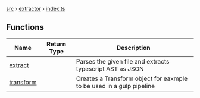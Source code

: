 [src](src.md) &rsaquo; [extractor](src-extractor.md) &rsaquo; [index.ts](src-extractor-index.ts.md)
## Functions
|Name|Return Type|Description|
|---|---|---|
|[extract](src-extractor-index.ts-extract.md)||Parses the given file and extracts typescript AST as JSON|
|[transform](src-extractor-index.ts-transform.md)||Creates a Transform object for eaxmple to be used in a gulp pipeline|
